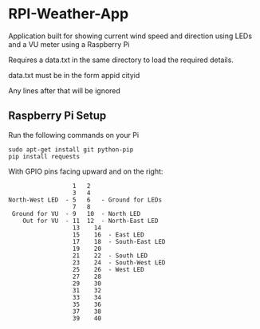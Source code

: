# RPI-Weather-App
Application built for showing current wind speed and direction using LEDs and a VU meter using a Raspberry Pi

Requires a data.txt in the same directory to load the required details.

data.txt must be in the form
appid
cityid

Any lines after that will be ignored

## Raspberry Pi Setup ##

Run the following commands on your Pi

```
sudo apt-get install git python-pip
pip install requests
```

With GPIO pins facing upward and on the right:

```
                  1   2
                  3   4
North-West LED  - 5   6   - Ground for LEDs
                  7   8
 Ground for VU  - 9   10  - North LED
    Out for VU  - 11  12  - North-East LED
                  13	14
                  15	16  - East LED
                  17	18  - South-East LED
                  19	20
                  21	22  - South LED
                  23	24  - South-West LED
                  25	26  - West LED
                  27	28
                  29	30
                  31	32
                  33	34
                  35	36
                  37	38
                  39	40
```
